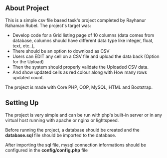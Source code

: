 
## About Project

This is a simple csv file based task's project completed by Rayhanur Rahaman Rubel.
The project's target was:
- Develop code for a Grid listing page of 10 columns (data comes from database, columns should have different data type like integer, float, text, etc..),
- There should be an option to download as CSV
- Users can EDIT any cell on a CSV file and upload the data back (Option for the Upload)
- Then the system should properly validate the Uploaded CSV data.
- And show updated cells as red colour along with How many rows updated count.

The project is made with Core PHP, OOP, MySQL, HTML and Bootstrap.

## Setting Up

The project is very simple and can be run with php's built-in server or in any virtual host running with apache or nginx or lightspeed.

Before running the project, a database should be created and the **database.sql** file should be imported to the database.

After importing the sql file, mysql connection informations should be configured in the **config/config.php** file
